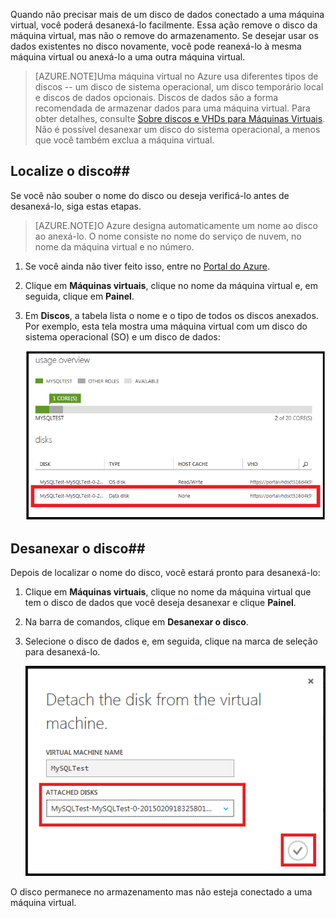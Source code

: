 <properties writer="kathydav" editor="tysonn" manager="timlt" />

Quando não precisar mais de um disco de dados conectado a uma máquina virtual, você poderá desanexá-lo facilmente. Essa ação remove o disco da máquina virtual, mas não o remove do armazenamento. Se desejar usar os dados existentes no disco novamente, você pode reanexá-lo à mesma máquina virtual ou anexá-lo a uma outra máquina virtual.

> [AZURE.NOTE]Uma máquina virtual no Azure usa diferentes tipos de discos -- um disco de sistema operacional, um disco temporário local e discos de dados opcionais. Discos de dados são a forma recomendada de armazenar dados para uma máquina virtual. Para obter detalhes, consulte [Sobre discos e VHDs para Máquinas Virtuais](../../virtual-machines-disks-vhds.md). Não é possível desanexar um disco do sistema operacional, a menos que você também exclua a máquina virtual.

## Localize o disco##

Se você não souber o nome do disco ou deseja verificá-lo antes de desanexá-lo, siga estas etapas.

> [AZURE.NOTE]O Azure designa automaticamente um nome ao disco ao anexá-lo. O nome consiste no nome do serviço de nuvem, no nome da máquina virtual e no número.

1. Se você ainda não tiver feito isso, entre no [Portal do Azure](http://manage.windowsazure.com).

2. Clique em **Máquinas virtuais**, clique no nome da máquina virtual e, em seguida, clique em **Painel**.

3. Em **Discos**, a tabela lista o nome e o tipo de todos os discos anexados. Por exemplo, esta tela mostra uma máquina virtual com um disco do sistema operacional (SO) e um disco de dados:

	![Encontrar disco de dados](./media/howto-detach-disk-windows-linux/FindDataDisks.png)


## Desanexar o disco##

Depois de localizar o nome do disco, você estará pronto para desanexá-lo:

1. Clique em **Máquinas virtuais**, clique no nome da máquina virtual que tem o disco de dados que você deseja desanexar e clique **Painel**.
2. Na barra de comandos, clique em **Desanexar o disco**.

3. Selecione o disco de dados e, em seguida, clique na marca de seleção para desanexá-lo.

	![Desanexar detalhes do disco](./media/howto-detach-disk-windows-linux/DetachDiskDetails.png)

O disco permanece no armazenamento mas não esteja conectado a uma máquina virtual.

<!---HONumber=Oct15_HO3-->